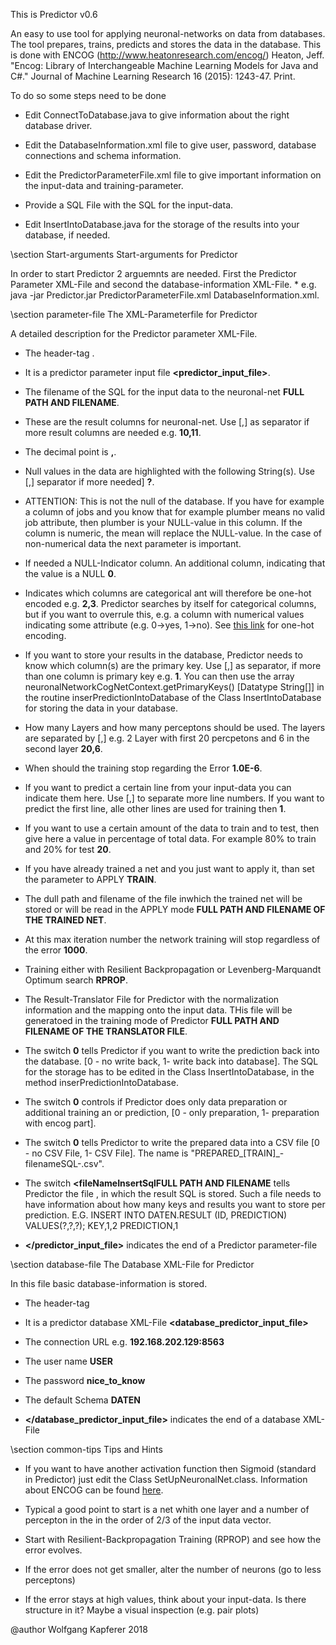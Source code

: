 This is Predictor v0.6

An easy to use tool for applying neuronal-networks on data from databases. The
tool prepares, trains, predicts and stores the data in the database. This is
done with ENCOG (http://www.heatonresearch.com/encog/) Heaton, Jeff. "Encog:
Library of Interchangeable Machine Learning Models for Java and C#." Journal
of Machine Learning Research 16 (2015): 1243-47. Print.

To do so some steps need to be done

- Edit ConnectToDatabase.java to give information about the right database
driver.

- Edit the DatabaseInformation.xml file to give user, password, database
connections and schema information.

- Edit the PredictorParameterFile.xml file to give important information on
the input-data and training-parameter.

- Provide a SQL File with the SQL for the input-data.

- Edit InsertIntoDatabase.java for the storage of the results into your
database, if needed.

\section Start-arguments Start-arguments for Predictor

In order to start Predictor 2 arguemnts are needed. First the Predictor
Parameter XML-File and second the database-information XML-File. * e.g. java
-jar Predictor.jar PredictorParameterFile.xml DatabaseInformation.xml.

\section parameter-file The XML-Parameterfile for Predictor

A detailed description for the Predictor parameter XML-File.


- The header-tag <b><?xml version="1.0" encoding="UTF-8"
standalone="yes"?></b>.

- It is a predictor parameter input file <b><predictor_input_file></b>.

- The filename of the SQL for the input data to the neuronal-net
<b><filenameSQL>FULL PATH AND FILENAME</filenameSQL></b>.

- These are the result columns for neuronal-net. Use [,] as separator if more
result columns are needed e.g. <b><resultcolumns>10,11</resultcolumns></b>.

- The decimal point is <b><decimalpoint>,</decimalpoint></b>.

- Null values in the data are highlighted with the following String(s). Use
[,] separator if more needed] <b><nullValues>?</nullValues></b>.

- ATTENTION: This is not the null of the database. If you have for example a
column of jobs and you know that for example plumber means no valid job
attribute, then plumber is your NULL-value in this column. If the column is
numeric, the mean will replace the NULL-value. In the case of non-numerical
data the next parameter is important.

- If needed a NULL-Indicator column. An additional column, indicating that
the value is a NULL <b><nullIndicatorColumn>0</nullIndicatorColumn></b>.


- Indicates which columns are categorical ant will therefore be one-hot
encoded e.g. <b><categoricalColumns>2,3</categoricalColumns></b>. Predictor
searches by itself for categorical columns, but if you want to overrule this,
e.g. a column with numerical values indicating some attribute (e.g. 0->yes,
1->no). See <a href="https://de.wikipedia.org/wiki/1-aus-n-Code">this
link</a> for one-hot encoding.


- If you want to store your results in the database, Predictor needs to know
which column(s) are the primary key. Use [,] as separator, if more than one
column is primary key e.g. <b><primaryKeyColumns>1</primaryKeyColumns></b>.
You can then use the array neuronalNetworkCogNetContext.getPrimaryKeys()
[Datatype String[]] in the routine inserPredictionIntoDatabase of the Class
InsertIntoDatabase for storing the data in your database.

- How many Layers and how many perceptons should be used. The layers are
separated by [,] e.g. 2 Layer with first 20 percpetons and 6 in the second
layer <b><neuronsInLayer>20,6</neuronsInLayer></b>.


- When should the training stop regarding the Error
<b><MaxError>1.0E-6</MaxError></b>.


- If you want to predict a certain line from your input-data you can indicate
them here. Use [,] to separate more line numbers. If you want to predict the
first line, alle other lines are used for training then
<b><lineToPredict>1</lineToPredict></b>.

- If you want to use a certain amount of the data to train and to test, then
give here a value in percentage of total data. For example 80% to train and
20% for test <b><ratioTestToTrain>20</ratioTestToTrain></b>.


- If you have already trained a net and you just want to apply it, than set
the parameter to APPLY <b><trainOrApplyMode>TRAIN</trainOrApplyMode></b>.


- The dull path and filename of the file inwhich the trained net will be
stored or will be read in the APPLY mode <b><trainedNetFile>FULL PATH AND
FILENAME OF THE TRAINED NET</trainedNetFile></b>.


- At this max iteration number the network training will stop regardless of
the error <b><maxIteration>1000</maxIteration></b>.

- Training either with Resilient Backpropagation or Levenberg-Marquandt
Optimum search <b><RPROPorLMA>RPROP</RPROPorLMA></b>.

- The Result-Translator File for Predictor with the normalization information
and the mapping onto the input data. THis file will be generatoed in the
training mode of Predictor <b> <resultTranslatorFile>FULL PATH AND FILENAME
OF THE TRANSLATOR FILE</resultTranslatorFile></b>.

- The switch <b><writeIntoDatabase>0</writeIntoDatabase></b> tells Predictor
if you want to write the prediction back into the database. [0 - no write
back, 1- write back into database]. The SQL for the storage has to be edited
in the Class InsertIntoDatabase, in the method inserPredictionIntoDatabase.

- The switch <b><onlyPrepareData>0</onlyPrepareData></b> controls if
Predictor does only data preparation or additional training an or prediction,
[0 - only preparation, 1- preparation with encog part].

- The switch <b><writePrepareDataIntoCSV>0</writePrepareDataIntoCSV></b>
tells Predictor to write the prepared data into a CSV file [0 - no CSV File,
1- CSV File]. The name is "PREPARED_[TRAIN]_-filenameSQL-.csv".

- The switch <b><fileNameInsertSqlFULL PATH AND FILENAME</fileNameInsertSql></b>
tells Predictor the file , in which the result SQL is stored. Such a file needs to
have information about how many keys and results you want to store per prediction.
E.G.
INSERT INTO DATEN.RESULT (ID, PREDICTION) VALUES(?,?,?);
KEY,1,2
PREDICTION,1 

- <b></predictor_input_file></b> indicates the end of a Predictor
parameter-file

\section database-file The Database XML-File for Predictor

In this file basic database-information is stored.

- The header-tag <b><?xml version="1.0" encoding="UTF-8"
standalone="yes"?></b>

- It is a predictor database XML-File <b><database_predictor_input_file></b>

- The connection URL e.g.
<b><connectionURL>192.168.202.129:8563</connectionURL></b>

- The user name <b><user>USER</user></b>

- The password <b><passwd>nice_to_know</passwd></b>

- The default Schema <b><schema>DATEN</schema></b>

- <b></database_predictor_input_file></b> indicates the end of a database
XML-File


\section common-tips Tips and Hints

- If you want to have another activation function then Sigmoid (standard in
Predictor) just edit the Class SetUpNeuronalNet.class. Information about
ENCOG can be found <a href="http://www.heatonresearch.com/encog/">here</a>.

- Typical a good point to start is a net whith one layer and a number of
percepton in the in the order of 2/3 of the input data vector.

- Start with Resilient-Backpropagation Training (RPROP) and see how the error
evolves.

- If the error does not get smaller, alter the number of neurons (go to less
perceptons)

- If the error stays at high values, think about your input-data. Is there
structure in it? Maybe a visual inspection (e.g. pair plots)



@author Wolfgang Kapferer 2018


